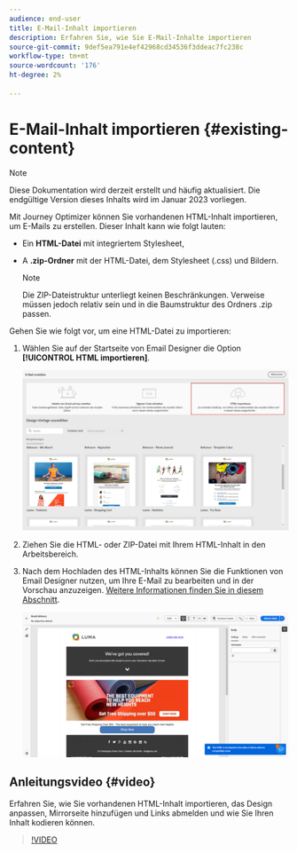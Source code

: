 ```yaml
---
audience: end-user
title: E-Mail-Inhalt importieren
description: Erfahren Sie, wie Sie E-Mail-Inhalte importieren
source-git-commit: 9def5ea791e4ef42968cd34536f3ddeac7fc238c
workflow-type: tm+mt
source-wordcount: '176'
ht-degree: 2%

---
```



# E-Mail-Inhalt importieren {#existing-content}

>[!NOTE]
>
>Diese Dokumentation wird derzeit erstellt und häufig aktualisiert. Die endgültige Version dieses Inhalts wird im Januar 2023 vorliegen.

Mit Journey Optimizer können Sie vorhandenen HTML-Inhalt importieren, um E-Mails zu erstellen. Dieser Inhalt kann wie folgt lauten:

* Ein **HTML-Datei** mit integriertem Stylesheet,
* A **.zip-Ordner** mit der HTML-Datei, dem Stylesheet (.css) und Bildern.

   >[!NOTE]
   >
   >Die ZIP-Dateistruktur unterliegt keinen Beschränkungen. Verweise müssen jedoch relativ sein und in die Baumstruktur des Ordners .zip passen.

Gehen Sie wie folgt vor, um eine HTML-Datei zu importieren:

1. Wählen Sie auf der Startseite von Email Designer die Option **[!UICONTROL HTML importieren]**.

   ![](assets/import-html_2.png)

1. Ziehen Sie die HTML- oder ZIP-Datei mit Ihrem HTML-Inhalt in den Arbeitsbereich.

1. Nach dem Hochladen des HTML-Inhalts können Sie die Funktionen von Email Designer nutzen, um Ihre E-Mail zu bearbeiten und in der Vorschau anzuzeigen. [Weitere Informationen finden Sie in diesem Abschnitt](create-email-content.md).

   ![](assets/html-imported.png)

## Anleitungsvideo {#video}

Erfahren Sie, wie Sie vorhandenen HTML-Inhalt importieren, das Design anpassen, Mirrorseite hinzufügen und Links abmelden und wie Sie Ihren Inhalt kodieren können.

>[!VIDEO](https://video.tv.adobe.com/v/334102?quality=12)
